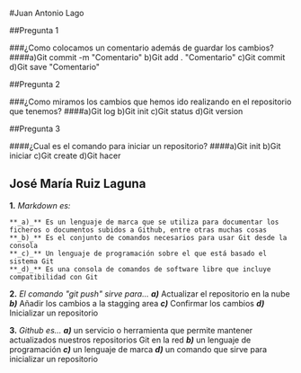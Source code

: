 #Juan Antonio Lago

##Pregunta 1

###¿Como colocamos un comentario además de guardar los cambios?
####a)Git commit -m "Comentario"
b)Git add . "Comentario"
c)Git commit
d)Git save "Comentario"

##Pregunta 2

###¿Como miramos los cambios que hemos ido realizando en el repositorio que tenemos?
####a)Git log
b)Git init
c)Git status
d)Git version

##Pregunta 3

####¿Cual es el comando para iniciar un repositorio?
####a)Git init
b)Git iniciar
c)Git create
d)Git hacer

## José María Ruiz Laguna

**1.** _Markdown es:_

	**_a)_** Es un lenguaje de marca que se utiliza para documentar los ficheros o documentos subidos a Github, entre otras muchas cosas
	**_b)_** Es el conjunto de comandos necesarios para usar Git desde la consola
	**_c)_** Un lenguaje de programación sobre el que está basado el sistema Git
	**_d)_** Es una consola de comandos de software libre que incluye compatibilidad con Git

**2.** _El comando "git push" sirve para..._
	**_a)_** Actualizar el repositorio en la nube
	**_b)_** Añadir los cambios a la stagging area
	**_c)_** Confirmar los cambios
	**_d)_** Inicializar un repositorio

**3.** _Github es..._
	**_a)_** un servicio o herramienta que permite mantener actualizados nuestros repositorios Git en la red
	**_b)_** un lenguaje de programación
	**_c)_** un lenguaje de marca
	**_d)_** un comando que sirve para inicializar un repositorio